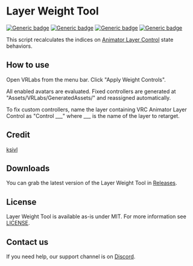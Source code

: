 # Layer Weight Tool
  
[![Generic badge](https://img.shields.io/badge/Version-1.1-orange.svg)](https://github.com/VRLabs/Layer-Weight-Tool/releases/latest)
[![Generic badge](https://img.shields.io/badge/Unity-2019.4.31f1-informational.svg)](https://unity3d.com/unity/whats-new/2019.4.31)
[![Generic badge](https://img.shields.io/badge/SDK-AvatarSDK3-informational.svg)](https://vrchat.com/home/download)
[![Generic badge](https://img.shields.io/badge/License-MIT-informational.svg)](https://github.com/VRLabs/Layer-Weight-Tool/blob/main/LICENSE)  

This script recalculates the indices on [Animator Layer Control](https://docs.vrchat.com/docs/state-behaviors) state behaviors.

## How to use

Open VRLabs from the menu bar. Click "Apply Weight Controls".

All enabled avatars are evaluated. Fixed controllers are generated at "Assets/VRLabs/GeneratedAssets/" and reassigned automatically.

To fix custom controllers, name the layer containing VRC Animator Layer Control as "Control ___" where ___ is the name of the layer to retarget.

## Credit

[ksivl](https://github.com/ksivl)

## Downloads

You can grab the latest version of the Layer Weight Tool in [Releases](https://github.com/VRLabs/Layer-Weight-Tool/releases/latest).

## License

Layer Weight Tool is available as-is under MIT. For more information see [LICENSE](https://github.com/VRLabs/Layer-Weight-Tool/blob/main/LICENSE).

## Contact us

If you need help, our support channel is on [Discord](https://discord.vrlabs.dev).
